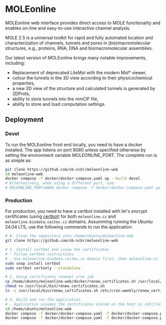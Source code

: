 
# MOLEonline

MOLEonline web interface provides direct access to MOLE functionality and enables on-line and easy-to-use interactive channel analysis.

MOLE 2.5 is a universal toolkit for rapid and fully automated location and characterization of channels, tunnels and pores in (bio)macromolecular structures, e.g., proteins, RNA, DNA and biomacromolecular assemblies.

Our latest version of MOLEonline brings many notable improvements, including:

- Replacement of deprecated LiteMol with the modern Mol* viewer,
- colour the tunnels in the 3D view according to their physicochemical properties,
- a new 2D view of the structure and calculated tunnels is generated by 2DProts,
- ability to store tunnels into the mmCIF file,
- ability to store and load computation settings.

## Deployment

### Devel

To run the MOLEonline front end locally, you need to have a docker installed. The app listens on port 8080 unless specified otherwise by setting the environment variable MOLEONLINE_PORT. The complete run is as simple as:

```bash
git clone https://github.com/sb-ncbr/moleonline-web
cd moleonline-web
docker compose -f docker/docker-compose.yaml up --build devel
# Alternatively, when using a different port, use:
# MOLEONLINE_PORT=8888 docker compose -f docker/docker-compose.yaml up
```

### Production

For production, you need to have a certbot installed with let's encrypt certificates (using [certbot](https://certbot.eff.org/instructions?ws=other&os=snap)) for both `moleonline.cz` and `moleonline.biodata.ceitec.cz` domains. Assumming running the Ubuntu 24.04 LTS, use the following commands to run the application:

```bash
# 0. Clone the repository into /home/ubuntu/moleonline-web
git clone https://github.com/sb-ncbr/moleonline-web

# 1. Install certbot and issue the certificates
# - Follow certbot instructions
# - Use moleonline.biodata.ceitec.cz domain first, then moleonline.cz
sudo snap install certbot
sudo certbot certonly --standalone

# 2. Setup certificates renewal cron job
cp /home/ubuntu/moleonline-web/docker/renew_certificates.sh /usr/local/bin
chmod +x /usr/local/bin/renew_certificates.sh
ln -s /usr/local/bin/renew_certificates.sh /etc/cron.weekly/renew_certificates.sh

# 3. Build and run the application
# - Application assumes the certificates stored on the host in /etc/letsencrypt/live/moleonline.biodata.ceitec.cz directory
cd /home/ubuntu/moleonline-web
docker compose -f docker/docker-compose.yaml -f docker/docker-compose.production.yaml build
docker compose -f docker/docker-compose.yaml -f docker/docker-compose.production.yaml up
```
